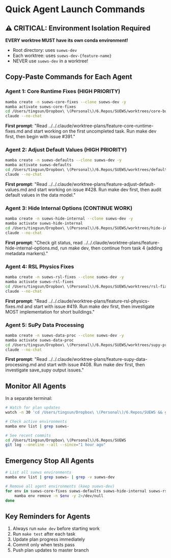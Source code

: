 # Quick Agent Launch Commands

## ⚠️ CRITICAL: Environment Isolation Required

**EVERY worktree MUST have its own conda environment!**
- Root directory: uses `suews-dev`
- Each worktree: uses `suews-dev-{feature-name}`
- NEVER use `suews-dev` in a worktree!

## Copy-Paste Commands for Each Agent

### Agent 1: Core Runtime Fixes (HIGH PRIORITY)
```bash
mamba create -n suews-core-fixes --clone suews-dev -y
mamba activate suews-core-fixes
cd /Users/tingsun/Dropbox\ \(Personal\)/6.Repos/SUEWS/worktrees/core-bugs
claude --no-chat
```
**First prompt**: "Read ../../.claude/worktree-plans/feature-core-runtime-fixes.md and start working on the first uncompleted task. Run make dev first, then begin with issue #391."

### Agent 2: Adjust Default Values (HIGH PRIORITY)
```bash
mamba create -n suews-defaults --clone suews-dev -y
mamba activate suews-defaults
cd /Users/tingsun/Dropbox\ \(Personal\)/6.Repos/SUEWS/worktrees/default-values
claude --no-chat
```
**First prompt**: "Read ../../.claude/worktree-plans/feature-adjust-default-values.md and start working on issue #428. Run make dev first, then audit default values in the data model."

### Agent 3: Hide Internal Options (CONTINUE WORK)
```bash
mamba create -n suews-hide-internal --clone suews-dev -y
mamba activate suews-hide-internal
cd /Users/tingsun/Dropbox\ \(Personal\)/6.Repos/SUEWS/worktrees/hide-internal-options
claude --no-chat
```
**First prompt**: "Check git status, read ../../.claude/worktree-plans/feature-hide-internal-options.md, run make dev, then continue from task 4 (adding metadata markers)."

### Agent 4: RSL Physics Fixes
```bash
mamba create -n suews-rsl-fixes --clone suews-dev -y
mamba activate suews-rsl-fixes
cd /Users/tingsun/Dropbox\ \(Personal\)/6.Repos/SUEWS/worktrees/rsl-fixes
claude --no-chat
```
**First prompt**: "Read ../../.claude/worktree-plans/feature-rsl-physics-fixes.md and start with issue #419. Run make dev first, then investigate MOST implementation for short buildings."

### Agent 5: SuPy Data Processing
```bash
mamba create -n suews-data-proc --clone suews-dev -y
mamba activate suews-data-proc
cd /Users/tingsun/Dropbox\ \(Personal\)/6.Repos/SUEWS/worktrees/supy-processing
claude --no-chat
```
**First prompt**: "Read ../../.claude/worktree-plans/feature-supy-data-processing.md and start with issue #408. Run make dev first, then investigate save_supy output issues."

## Monitor All Agents

In a separate terminal:
```bash
# Watch for plan updates
watch -n 30 'cd /Users/tingsun/Dropbox\ \(Personal\)/6.Repos/SUEWS && git status .claude/worktree-plans/'

# Check active environments
mamba env list | grep suews-

# See recent commits
cd /Users/tingsun/Dropbox\ \(Personal\)/6.Repos/SUEWS
git log --oneline --all --since="1 hour ago"
```

## Emergency Stop All Agents
```bash
# List all suews environments
mamba env list | grep suews- | grep -v suews-dev

# Remove all agent environments (keep suews-dev)
for env in suews-core-fixes suews-defaults suews-hide-internal suews-rsl-fixes suews-data-proc; do
    mamba env remove -n $env -y 2>/dev/null
done
```

## Key Reminders for Agents
1. Always run `make dev` before starting work
2. Run `make test` after each task
3. Update plan progress immediately
4. Commit only when tests pass
5. Push plan updates to master branch